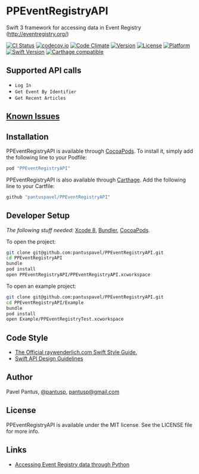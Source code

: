 # PPEventRegistryAPI
Swift 3 framework for accessing data in Event Registry (http://eventregistry.org/)

[![CI Status](http://img.shields.io/travis/pantuspavel/PPEventRegistryAPI.svg?style=flat)](https://travis-ci.org/pantuspavel/PPEventRegistryAPI)
[![codecov.io](https://codecov.io/gh/pantuspavel/PPEventRegistryAPI/branch/master/graphs/badge.svg)](https://codecov.io/gh/pantuspavel/PPEventRegistryAPI/branch/master)
[![Code Climate](https://codeclimate.com/github/pantuspavel/PPEventRegistryAPI/badges/gpa.svg)](https://codeclimate.com/github/pantuspavel/PPEventRegistryAPI)
[![Version](https://img.shields.io/cocoapods/v/PPEventRegistryAPI.svg?style=flat)](http://cocoapods.org/pods/PPEventRegistryAPI)
[![License](https://img.shields.io/cocoapods/l/PPEventRegistryAPI.svg?style=flat)](http://cocoapods.org/pods/PPEventRegistryAPI)
[![Platform](https://img.shields.io/cocoapods/p/PPEventRegistryAPI.svg?style=flat)](http://cocoapods.org/pods/PPEventRegistryAPI)
[![Swift Version](https://img.shields.io/badge/Swift-3.0-F16D39.svg?style=flat)](https://developer.apple.com/swift)
[![Carthage compatible](https://img.shields.io/badge/Carthage-compatible-4BC51D.svg?style=flat)](https://github.com/Carthage/Carthage)

## Supported API calls

- `Log In`
- `Get Event By Identifier`
- `Get Recent Articles`

## [Known Issues](https://github.com/pantuspavel/PPEventRegistryAPI/issues)

## Installation

PPEventRegistryAPI is available through [CocoaPods](http://cocoapods.org). To install
it, simply add the following line to your Podfile:

```ruby
pod "PPEventRegistryAPI"
```

PPEventRegistryAPI is also available through [Carthage](https://github.com/Carthage/Carthage).
Add the following line to your Cartfile:

```ruby
github "pantuspavel/PPEventRegistryAPI"
```

## Developer Setup

*The following stuff needed:* [Xcode 8](https://developer.apple.com/download/), [Bundler](http://bundler.io/), [CocoaPods](http://cocoapods.org/).

To open the project:
```bash
git clone git@github.com:pantuspavel/PPEventRegistryAPI.git
cd PPEventRegistryAPI
bundle
pod install
open PPEventRegistryAPI/PPEventRegistryAPI.xcworkspace
```

To open an example project:
```bash
git clone git@github.com:pantuspavel/PPEventRegistryAPI.git
cd PPEventRegistryAPI/Example
bundle
pod install
open Example/PPEventRegistryTest.xcworkspace
```

## Code Style

- [The Official raywenderlich.com Swift Style Guide.](https://github.com/raywenderlich/swift-style-guide#the-official-raywenderlichcom-swift-style-guide)
- [Swift API Design Guidelines](https://swift.org/documentation/api-design-guidelines/)

## Author

Pavel Pantus, [@pantusp](https://twitter.com/pantusp), pantusp@gmail.com

## License

PPEventRegistryAPI is available under the MIT license. See the LICENSE file for more info.

## Links
- [Accessing Event Registry data through Python](https://github.com/gregorleban/EventRegistry)
